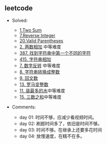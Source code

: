 ## leetcode
- Solved:
  - [1.Two Sum](https://leetcode.com/problems/two-sum/)
  - [7.Reverse Integer](https://leetcode.com/problems/reverse-integer/)
  - [20.Valid Parentheses](https://leetcode.com/problems/valid-parentheses/)
  - [2. 两数相加](https://leetcode-cn.com/problems/add-two-numbers/) 中等难度
  - [387. 找到字符串中第一个不同的字符](https://leetcode-cn.com/problems/first-unique-character-in-a-string/)
  - [415. 字符串相加](https://leetcode-cn.com/problems/add-strings/)
  - [7. 数字反转](https://leetcode-cn.com/problems/reverse-integer/) 中等难度
  - [8. 字符串转换成整数](https://leetcode-cn.com/problems/string-to-integer-atoi/)
  - [9. 回文数](https://leetcode-cn.com/problems/palindrome-number/)
  - [13. 罗马变整数](https://leetcode.com/problems/roman-to-integer/)
  - [11. 装最多的水](https://leetcode.com/problems/container-with-most-water/)中等难度
  - [15. 三数之和](https://leetcode.com/problems/3sum/)中等难度


- Comments:

  - day 01: 时间不够，应减少看视频时间。
  - day 02: 刷题时间多了，依旧是时间不够。
  - day 03: 时间不够。在继承上还要多花时间
  - day 04: 放慢速度，在精不在多。